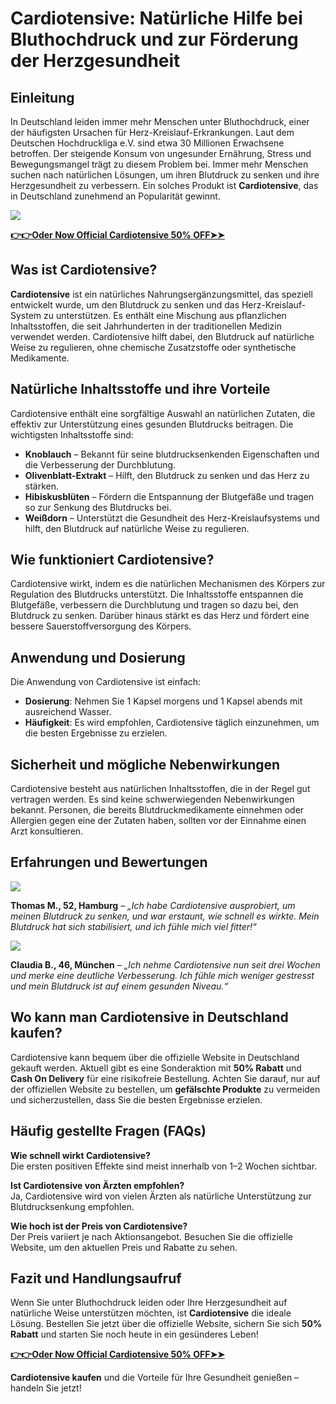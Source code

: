# Cardiotensive: Natürliche Hilfe bei Bluthochdruck und zur Förderung der Herzgesundheit

## Einleitung

In Deutschland leiden immer mehr Menschen unter Bluthochdruck, einer der häufigsten Ursachen für Herz-Kreislauf-Erkrankungen. Laut dem Deutschen Hochdruckliga e.V. sind etwa 30 Millionen Erwachsene betroffen. Der steigende Konsum von ungesunder Ernährung, Stress und Bewegungsmangel trägt zu diesem Problem bei. Immer mehr Menschen suchen nach natürlichen Lösungen, um ihren Blutdruck zu senken und ihre Herzgesundheit zu verbessern. Ein solches Produkt ist **Cardiotensive**, das in Deutschland zunehmend an Popularität gewinnt.

![](https://i.imgur.com/H4HC8ro.jpeg)

[**👉👉Oder Now Official Cardiotensive 50% OFF➤➤**](https://uhfca64994uh.axdsz.pro/?target=-7EBNQCgQAAAezRwMDepMABQEBEREKEQkKEQ1CEQ0SAAF_YWRjb21ibwEx&al=99037&ap=-1)

## Was ist Cardiotensive?

**Cardiotensive** ist ein natürliches Nahrungsergänzungsmittel, das speziell entwickelt wurde, um den Blutdruck zu senken und das Herz-Kreislauf-System zu unterstützen. Es enthält eine Mischung aus pflanzlichen Inhaltsstoffen, die seit Jahrhunderten in der traditionellen Medizin verwendet werden. Cardiotensive hilft dabei, den Blutdruck auf natürliche Weise zu regulieren, ohne chemische Zusatzstoffe oder synthetische Medikamente.

## Natürliche Inhaltsstoffe und ihre Vorteile

Cardiotensive enthält eine sorgfältige Auswahl an natürlichen Zutaten, die effektiv zur Unterstützung eines gesunden Blutdrucks beitragen. Die wichtigsten Inhaltsstoffe sind:

* **Knoblauch** – Bekannt für seine blutdrucksenkenden Eigenschaften und die Verbesserung der Durchblutung.
* **Olivenblatt-Extrakt** – Hilft, den Blutdruck zu senken und das Herz zu stärken.
* **Hibiskusblüten** – Fördern die Entspannung der Blutgefäße und tragen so zur Senkung des Blutdrucks bei.
* **Weißdorn** – Unterstützt die Gesundheit des Herz-Kreislaufsystems und hilft, den Blutdruck auf natürliche Weise zu regulieren.

## Wie funktioniert Cardiotensive?

Cardiotensive wirkt, indem es die natürlichen Mechanismen des Körpers zur Regulation des Blutdrucks unterstützt. Die Inhaltsstoffe entspannen die Blutgefäße, verbessern die Durchblutung und tragen so dazu bei, den Blutdruck zu senken. Darüber hinaus stärkt es das Herz und fördert eine bessere Sauerstoffversorgung des Körpers.

## Anwendung und Dosierung

Die Anwendung von Cardiotensive ist einfach:

- **Dosierung**: Nehmen Sie 1 Kapsel morgens und 1 Kapsel abends mit ausreichend Wasser.
- **Häufigkeit**: Es wird empfohlen, Cardiotensive täglich einzunehmen, um die besten Ergebnisse zu erzielen.

## Sicherheit und mögliche Nebenwirkungen

Cardiotensive besteht aus natürlichen Inhaltsstoffen, die in der Regel gut vertragen werden. Es sind keine schwerwiegenden Nebenwirkungen bekannt. Personen, die bereits Blutdruckmedikamente einnehmen oder Allergien gegen eine der Zutaten haben, sollten vor der Einnahme einen Arzt konsultieren.

## Erfahrungen und Bewertungen

![](https://i.imgur.com/o3PUjQ8.jpeg)

**Thomas M., 52, Hamburg** – *„Ich habe Cardiotensive ausprobiert, um meinen Blutdruck zu senken, und war erstaunt, wie schnell es wirkte. Mein Blutdruck hat sich stabilisiert, und ich fühle mich viel fitter!“*

![](https://i.imgur.com/TYRyXL9.jpeg)

**Claudia B., 46, München** – *„Ich nehme Cardiotensive nun seit drei Wochen und merke eine deutliche Verbesserung. Ich fühle mich weniger gestresst und mein Blutdruck ist auf einem gesunden Niveau.“*  

## Wo kann man Cardiotensive in Deutschland kaufen?

Cardiotensive kann bequem über die offizielle Website in Deutschland gekauft werden. Aktuell gibt es eine Sonderaktion mit **50% Rabatt** und **Cash On Delivery** für eine risikofreie Bestellung. Achten Sie darauf, nur auf der offiziellen Website zu bestellen, um **gefälschte Produkte** zu vermeiden und sicherzustellen, dass Sie die besten Ergebnisse erzielen.

## Häufig gestellte Fragen (FAQs)

**Wie schnell wirkt Cardiotensive?**  
Die ersten positiven Effekte sind meist innerhalb von 1–2 Wochen sichtbar.

**Ist Cardiotensive von Ärzten empfohlen?**  
Ja, Cardiotensive wird von vielen Ärzten als natürliche Unterstützung zur Blutdrucksenkung empfohlen.

**Wie hoch ist der Preis von Cardiotensive?**  
Der Preis variiert je nach Aktionsangebot. Besuchen Sie die offizielle Website, um den aktuellen Preis und Rabatte zu sehen.

## Fazit und Handlungsaufruf

Wenn Sie unter Bluthochdruck leiden oder Ihre Herzgesundheit auf natürliche Weise unterstützen möchten, ist **Cardiotensive** die ideale Lösung. Bestellen Sie jetzt über die offizielle Website, sichern Sie sich **50% Rabatt** und starten Sie noch heute in ein gesünderes Leben!

[**👉👉Oder Now Official Cardiotensive 50% OFF➤➤**](https://uhfca64994uh.axdsz.pro/?target=-7EBNQCgQAAAezRwMDepMABQEBEREKEQkKEQ1CEQ0SAAF_YWRjb21ibwEx&al=99037&ap=-1)

**Cardiotensive kaufen** und die Vorteile für Ihre Gesundheit genießen – handeln Sie jetzt!
